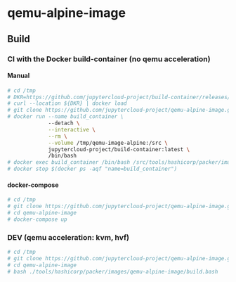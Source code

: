 # qemu-alpine-image

## Build

### CI with the Docker build-container (no qemu acceleration)
#### Manual
```bash
# cd /tmp
# DKR=https://github.com/jupytercloud-project/build-container/releases/download/0.0.1/jupytercloud-project_build-container_latest.dkr
# curl --location ${DKR} | docker load
# git clone https://github.com/jupytercloud-project/qemu-alpine-image.git
# docker run --name build_container \
             --detach \
             --interactive \
             --rm \
             --volume /tmp/qemu-image-alpine:/src \
             jupytercloud-project/build-container:latest \
             /bin/bash
# docker exec build_container /bin/bash /src/tools/hashicorp/packer/images/qemu-alpine-image/build.bash
# docker stop $(docker ps -aqf "name=build_container")
```
#### docker-compose
```bash
# cd /tmp
# git clone https://github.com/jupytercloud-project/qemu-alpine-image.git
# cd qemu-alpine-image
# docker-compose up
```

### DEV (qemu acceleration: kvm, hvf)
```bash
# cd /tmp
# git clone https://github.com/jupytercloud-project/qemu-alpine-image.git
# cd qemu-alpine-image
# bash ./tools/hashicorp/packer/images/qemu-alpine-image/build.bash
```
